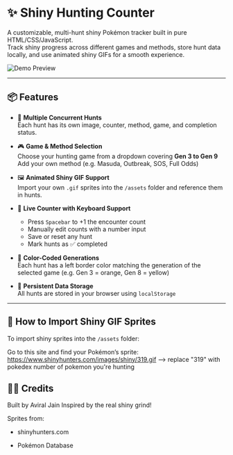 # ✨ Shiny Hunting Counter

A customizable, multi-hunt shiny Pokémon tracker built in pure HTML/CSS/JavaScript.  
Track shiny progress across different games and methods, store hunt data locally, and use animated shiny GIFs for a smooth experience.

![Demo Preview](assets/demo.gif) <!-- Optional: replace with actual demo GIF -->

---

## 📦 Features

- 🎯 **Multiple Concurrent Hunts**  
  Each hunt has its own image, counter, method, game, and completion status.

- 🎮 **Game & Method Selection**  
  Choose your hunting game from a dropdown covering **Gen 3 to Gen 9**  
  Add your own method (e.g. Masuda, Outbreak, SOS, Full Odds)

- 🖼 **Animated Shiny GIF Support**  
  Import your own `.gif` sprites into the `/assets` folder and reference them in hunts.

- 🔢 **Live Counter with Keyboard Support**  
  - Press `Spacebar` to +1 the encounter count  
  - Manually edit counts with a number input  
  - Save or reset any hunt  
  - Mark hunts as ✅ completed

- 🎨 **Color-Coded Generations**  
  Each hunt has a left border color matching the generation of the selected game (e.g. Gen 3 = orange, Gen 8 = yellow)

- 💾 **Persistent Data Storage**  
  All hunts are stored in your browser using `localStorage`

---

## 🔧 How to Import Shiny GIF Sprites

To import shiny sprites into the `/assets` folder:

Go to this site and find your Pokémon’s sprite: https://www.shinyhunters.com/images/shiny/319.gif --> replace "319" with pokedex number of pokemon you're hunting

## 🧑‍💻 Credits ## 

Built by Aviral Jain
Inspired by the real shiny grind!

Sprites from:

- shinyhunters.com

- Pokémon Database
